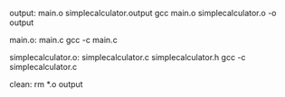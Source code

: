 output: main.o simplecalculator.output
    gcc main.o simplecalculator.o -o output

main.o: main.c
	 gcc -c main.c

simplecalculator.o: simplecalculator.c simplecalculator.h
     gcc -c simplecalculator.c

clean:
    rm *.o output	 
